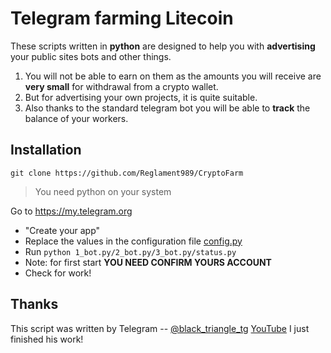 Telegram farming Litecoin
=============
These scripts written in **python** are designed to help you with **advertising** your public sites bots and other things.

1. You will not be able to earn on them as the amounts you will receive are __**very small**__ for withdrawal from a crypto wallet.
1. But for advertising your own projects, it is quite suitable.
1. Also thanks to the standard telegram bot you will be able to **track** the balance of your workers.

Installation
-----------

```
git clone https://github.com/Reglament989/CryptoFarm
```

> You need python on your system

Go to https://my.telegram.org
* "Create your app"
* Replace the values in the configuration file [config.py](https://github.com/Reglament989/CyptoFarm#config.py)
* Run `python 1_bot.py/2_bot.py/3_bot.py/status.py`
* Note: for first start __YOU NEED CONFIRM YOURS ACCOUNT__
* Check for work!

Thanks
-----------
This script was written by
Telegram -- [@black_triangle_tg](https://t.me/black_triangle_tg) [YouTube](https://www.youtube.com/channel/UCZ26MoNJKaGXFQWKuGVzmAg)
I just finished his work!
